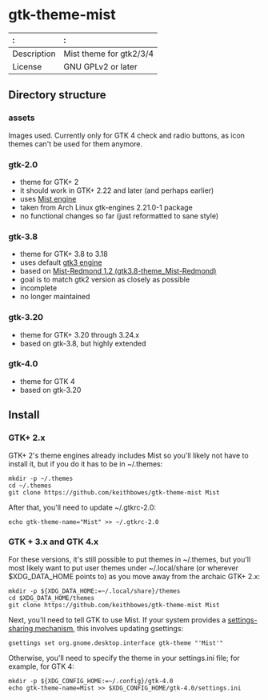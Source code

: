 # gtk-theme-mist

:          |:
:----------|:-------------------
Description|Mist theme for gtk2/3/4
License    |GNU GPLv2 or later

## Directory structure

### assets

Images used.  Currently only for GTK 4 check and radio buttons, as icon themes
can't be used for them anymore.

### gtk-2.0

  - theme for GTK+ 2
  - it should work in GTK+ 2.22 and later (and perhaps earlier)
  - uses [Mist engine](https://wiki.gnome.org/Attic/GnomeArt/Tutorials/GtkEngines/MistEngine)
  - taken from Arch Linux gtk-engines 2.21.0-1 package
  - no functional changes so far (just reformatted to sane style)

### gtk-3.8

  - theme for GTK+ 3.8 to 3.18
  - uses default [gtk3 engine](https://developer.gnome.org/gtk3/stable/GtkThemingEngine.html#GtkThemingEngine.description)
  - based on [Mist-Redmond 1.2
    (gtk3.8-theme\_Mist-Redmond)](http://gnome-look.org/content/show.php?content=155580)
  - goal is to match gtk2 version as closely as possible
  - incomplete
  - no longer maintained

### gtk-3.20

  - theme for GTK+ 3.20 through 3.24.x
  - based on gtk-3.8, but highly extended

### gtk-4.0

  - theme for GTK 4
  - based on gtk-3.20

## Install

### GTK+ 2.x

GTK+ 2's theme engines already includes Mist so you'll likely not have to
install it, but if you do it has to be in ~/.themes:

```
mkdir -p ~/.themes
cd ~/.themes
git clone https://github.com/keithbowes/gtk-theme-mist Mist
```

After that, you'll need to update ~/.gtkrc-2.0:

```
echo gtk-theme-name="Mist" >> ~/.gtkrc-2.0
```

### GTK + 3.x and GTK 4.x

For these versions, it's still possible to put themes in ~/.themes, but you'll
most likely want to put user themes under ~/.local/share (or wherever
$XDG_DATA_HOME points to) as you move away from the archaic GTK+ 2.x:

```
mkdir -p ${XDG_DATA_HOME:=~/.local/share}/themes
cd $XDG_DATA_HOME/themes
git clone https://github.com/keithbowes/gtk-theme-mist Mist
```

Next, you'll need to tell GTK to use Mist.  If your system provides a
[settings-sharing
mechanism](https://docs.gtk.org/gtk4/class.Settings.html#description),
this involves updating gsettings:

```
gsettings set org.gnome.desktop.interface gtk-theme "'Mist'"
```

Otherwise, you'll need to specify the theme in your settings.ini file; for
example, for GTK 4:

```
mkdir -p ${XDG_CONFIG_HOME:=~/.config}/gtk-4.0
echo gtk-theme-name=Mist >> $XDG_CONFIG_HOME/gtk-4.0/settings.ini
```
